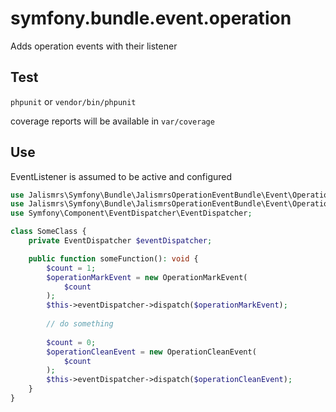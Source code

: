 # symfony.bundle.event.operation

Adds operation events with their listener

## Test

`phpunit` or `vendor/bin/phpunit`

coverage reports will be available in `var/coverage`

## Use
EventListener is assumed to be active and configured
```php
use Jalismrs\Symfony\Bundle\JalismrsOperationEventBundle\Event\OperationMarkEvent;
use Jalismrs\Symfony\Bundle\JalismrsOperationEventBundle\Event\OperationCleanEvent;
use Symfony\Component\EventDispatcher\EventDispatcher;

class SomeClass {
    private EventDispatcher $eventDispatcher;

    public function someFunction(): void {
        $count = 1;
        $operationMarkEvent = new OperationMarkEvent(
            $count
        );
        $this->eventDispatcher->dispatch($operationMarkEvent);
        
        // do something
        
        $count = 0;
        $operationCleanEvent = new OperationCleanEvent(
            $count
        );
        $this->eventDispatcher->dispatch($operationCleanEvent);
    }
}
```
